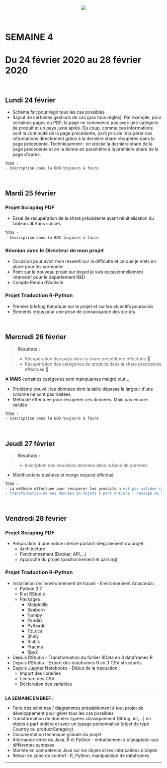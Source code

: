 <p align="center"><img src="https://zupimages.net/up/20/06/pd6r.png"></p>
<br/>

# SEMAINE 4
# Du 24 février 2020 au 28 février 2020
<br/>

## Lundi 24 février

* Schéma fait pour régir tous les cas possibles
* Rajout de certaines gestions de cas (pas tous réglés). Par exemple, pour certaines pages du PDF, la page ne commence pas avec une catégorie de produit et un pays juste après. Du coup, comme ces informations sont la continuité de la page précédente, parti pris de récupérer ces informations directement grâce à la dernière share récupérée dans la page précédente. 
Techniquement : on stocke la dernière share de la page précédente et on la donne en paramètre à la première share de la page d'après.

```bash
TODO :
- Inscription dans la BDD toujours à faire
```
<br/>

## Mardi 25 février

### Projet Scraping PDF
* Essai de récupération de la share précédente avant réinitialisation du tableau. :x: Sans succès
```bash
TODO :
- Inscription dans la BDD toujours à faire
```

### Réunion avec le Directeur de mon projet
* Occasion pour avoir mon ressenti sur la difficulté et ce que je mets en place pour les surmonter
* Point sur le nouveau projet sur lequel je vais occasionnellement intervenir pour le département R&D
* Compte Rendu d'Activité

### Projet Traduction R-Python
* Premier briefing théorique sur le projet et sur les objectifs poursuivis
* Élements reçus pour une prise de connaissance des scripts
<br/>

## Mercredi 26 février
> **Résultats :**
>* Récupération des pays dans la share précédente effectuée :muscle:
>* Récupération des catégories de produits dans la share précédente effectuée :muscle: 

:x: **MAIS** certaines catégories sont manquantes malgré tout...
* Problème trouvé : les données dont la taille dépasse la largeur d'une colonne ne sont pas traitées
* Méthode effectuée pour récupérer ces données. Mais pas encore validée
```bash
TODO :
- Inscription dans la BDD toujours à faire
```
<br/>

## Jeudi 27 février
> **Résultats :**
> * Inscription des nouvelles données dans la base de données
* Modifications pushées et merge request effectué
```bash
TODO :
- La méthode effectuée pour récupérer les produits n'est pas validée car peut menacer d'entrer en conflit avec d'autres PDFs - La modification proposée par mon référent consiste à déconstruire une approche émise avant mon arrivée - Trouver une nouvelle approche
- Transformation de mes données en objets à part entière - Passage de simples "String" en typages créés spécialement pour eux et imbrication de ces objets au sein des autres objets existants
```
<br/>

## Vendredi 28 février

### Projet Scraping PDF
* Préparation d'une notice interne parlant intégralement du projet :
    * Architecture
    * Fonctionnement (Docker, API,...)
    * Approche du projet (positionnement et parsing)

### Projet Traduction R-Python
* Installation de l'environnement de travail - Environnement Anaconda :
    * Python 3.7
    * R et RStudio
    * Packages : 
        * Matplotlib
        * Seaborn
        * Numpy
        * Pandas
        * PyReadr
        * TzLocal
        * Shiny
        * R.utils
        * Pracma
        * Rpy2 
* Depuis RStudio - Transformation du fichier RData en 3 dataframes R
* Depuis RStudio - Export des dataframes R en 3 CSV structurés
* Depuis Jupyter Notebooks - Début de la traduction :
    * Import des librairies
    * Lecture des CSV
    * Déclaration des variables


---------------------------------

**LA SEMAINE EN BREF :** 
- Faire des schémas / diagrammes préalablement à tout projet de développement pour gérer tous les cas possibles
- Transformation de données typées classiquement (String, int,...) en objets à part entière et avec un typage personnalisé (objet de type Country ou productCategory)
- Documentation technique globale du projet 
- Alternance entre du Java, R et Python - entraînement à s'adaptater aux différentes syntaxes
- Montée en compétence Java sur les objets et les imbrications d'objets
- Retour en zone de confort : R, Python, manipulation de dataframes

---------------------------------
